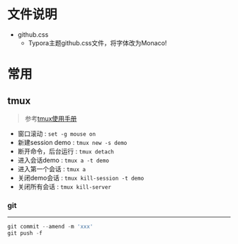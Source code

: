 # 文件说明
- github.css
  - Typora主题github.css文件，将字体改为Monaco!


# 常用
## tmux
> 参考[tmux使用手册](https://juejin.im/post/59cf8ab26fb9a00a4c273352)
- 窗口滚动 : `set -g mouse on`
- 新建session demo : `tmux new -s demo`
- 断开命令，后台运行 : `tmux detach`
- 进入会话demo : `tmux a -t demo`
- 进入第一个会话 : `tmux a`
- 关闭demo会话 : `tmux kill-session -t demo`
- 关闭所有会话 : `tmux kill-server`



### git

---

```py
git commit --amend -m 'xxx'
git push -f
```

